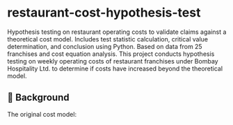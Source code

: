 # restaurant-cost-hypothesis-test
Hypothesis testing on restaurant operating costs to validate claims against a theoretical cost model. Includes test statistic calculation, critical value determination, and conclusion using Python. Based on data from 25 franchises and cost equation analysis.
This project conducts hypothesis testing on weekly operating costs of restaurant franchises under Bombay Hospitality Ltd. to determine if costs have increased beyond the theoretical model.

## 📘 Background

The original cost model:
